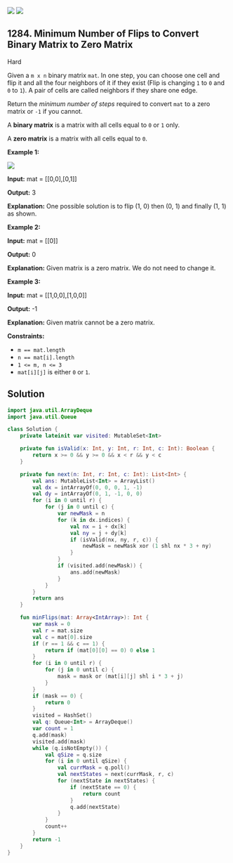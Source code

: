[![](https://img.shields.io/github/stars/javadev/LeetCode-in-Kotlin?label=Stars&style=flat-square)](https://github.com/javadev/LeetCode-in-Kotlin)
[![](https://img.shields.io/github/forks/javadev/LeetCode-in-Kotlin?label=Fork%20me%20on%20GitHub%20&style=flat-square)](https://github.com/javadev/LeetCode-in-Kotlin/fork)

## 1284\. Minimum Number of Flips to Convert Binary Matrix to Zero Matrix

Hard

Given a `m x n` binary matrix `mat`. In one step, you can choose one cell and flip it and all the four neighbors of it if they exist (Flip is changing `1` to `0` and `0` to `1`). A pair of cells are called neighbors if they share one edge.

Return the _minimum number of steps_ required to convert `mat` to a zero matrix or `-1` if you cannot.

A **binary matrix** is a matrix with all cells equal to `0` or `1` only.

A **zero matrix** is a matrix with all cells equal to `0`.

**Example 1:**

![](https://assets.leetcode.com/uploads/2019/11/28/matrix.png)

**Input:** mat = \[\[0,0],[0,1]]

**Output:** 3

**Explanation:** One possible solution is to flip (1, 0) then (0, 1) and finally (1, 1) as shown.

**Example 2:**

**Input:** mat = \[\[0]]

**Output:** 0

**Explanation:** Given matrix is a zero matrix. We do not need to change it.

**Example 3:**

**Input:** mat = \[\[1,0,0],[1,0,0]]

**Output:** -1

**Explanation:** Given matrix cannot be a zero matrix.

**Constraints:**

*   `m == mat.length`
*   `n == mat[i].length`
*   `1 <= m, n <= 3`
*   `mat[i][j]` is either `0` or `1`.

## Solution

```kotlin
import java.util.ArrayDeque
import java.util.Queue

class Solution {
    private lateinit var visited: MutableSet<Int>

    private fun isValid(x: Int, y: Int, r: Int, c: Int): Boolean {
        return x >= 0 && y >= 0 && x < r && y < c
    }

    private fun next(n: Int, r: Int, c: Int): List<Int> {
        val ans: MutableList<Int> = ArrayList()
        val dx = intArrayOf(0, 0, 0, 1, -1)
        val dy = intArrayOf(0, 1, -1, 0, 0)
        for (i in 0 until r) {
            for (j in 0 until c) {
                var newMask = n
                for (k in dx.indices) {
                    val nx = i + dx[k]
                    val ny = j + dy[k]
                    if (isValid(nx, ny, r, c)) {
                        newMask = newMask xor (1 shl nx * 3 + ny)
                    }
                }
                if (visited.add(newMask)) {
                    ans.add(newMask)
                }
            }
        }
        return ans
    }

    fun minFlips(mat: Array<IntArray>): Int {
        var mask = 0
        val r = mat.size
        val c = mat[0].size
        if (r == 1 && c == 1) {
            return if (mat[0][0] == 0) 0 else 1
        }
        for (i in 0 until r) {
            for (j in 0 until c) {
                mask = mask or (mat[i][j] shl i * 3 + j)
            }
        }
        if (mask == 0) {
            return 0
        }
        visited = HashSet()
        val q: Queue<Int> = ArrayDeque()
        var count = 1
        q.add(mask)
        visited.add(mask)
        while (q.isNotEmpty()) {
            val qSize = q.size
            for (i in 0 until qSize) {
                val currMask = q.poll()
                val nextStates = next(currMask, r, c)
                for (nextState in nextStates) {
                    if (nextState == 0) {
                        return count
                    }
                    q.add(nextState)
                }
            }
            count++
        }
        return -1
    }
}
```